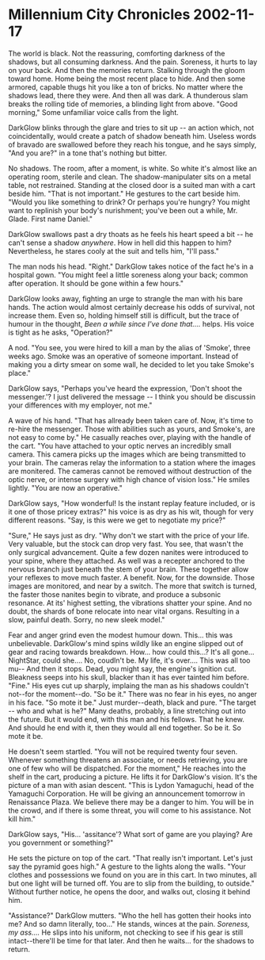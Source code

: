<!-- TITLE: Millennium City Chronicles 2002-11-17 -->
<!-- SUBTITLE: A game log for Millennium City Chronicles -->

# Millennium City Chronicles 2002-11-17

The world is black. Not the reassuring, comforting darkness of the shadows, but all consuming darkness. And the pain. Soreness, it hurts to lay on your back. And then the memories return. Stalking through the gloom toward home. Home being the most recent place to hide. And then some armored, capable thugs hit you like a ton of bricks. No matter where the shadows lead, there they were. And then all was dark. A thunderous slam breaks the rolling tide of memories, a blinding light from above. "Good morning," Some unfamiliar voice calls from the light.

DarkGlow blinks through the glare and tries to sit up -- an action which, not coincidentally, would create a patch of shadow beneath him. Useless words of bravado are swallowed before they reach his tongue, and he says simply, "And you are?" in a tone that's nothing but bitter.

No shadows. The room, after a moment, is white. So white it's almost like an operating room, sterile and clean. The shadow-manipulater sits on a metal table, not restrained. Standing at the closed door is a suited man with a cart beside him. "That is not important." He gestures to the cart beside him. "Would you like something to drink? Or perhaps you're hungry? You might want to replinish your body's nurishment; you've been out a while, Mr. Glade. First name Daniel."

DarkGlow swallows past a dry thoats as he feels his heart speed a bit -- he can't sense a shadow _anywhere_. How in hell did this happen to him? Nevertheless, he stares cooly at the suit and tells him, "I'll pass."

The man nods his head. "Right." DarkGlow takes notice of the fact he's in a hospital gown. "You might feel a little soreness along your back; common after operation. It should be gone within a few hours."

DarkGlow looks away, fighting an urge to strangle the man with his bare hands. The action would almost certainly decrease his odds of survival, not increase them. Even so, holding himself still is difficult, but the trace of humour in the thought, _Been a while since I've done that...._ helps. His voice is tight as he asks, "Operation?"

A nod. "You see, you were hired to kill a man by the alias of 'Smoke', three weeks ago. Smoke was an operative of someone important. Instead of making you a dirty smear on some wall, he decided to let you take Smoke's place."

DarkGlow says, "Perhaps you've heard the expression, 'Don't shoot the messenger.'? I just delivered the message -- I think you should be discussin your differences with my employer, not me."

A wave of his hand. "That has allready been taken care of. Now, it's time to re-hire the messenger. Those with abilities such as yours, and Smoke's, are not easy to come by." He casually reaches over, playing with the handle of the cart. "You have attached to your optic nerves an incredibly small camera. This camera picks up the images which are being transmitted to your brain. The cameras relay the information to a station where the images are monitered. The cameras cannot be removed without destruction of the optic nerve, or intense surgery with high chance of vision loss." He smiles lightly. "You are now an operative."

DarkGlow says, "How wonderful! Is the instant replay feature included, or is it one of those pricey extras?" his voice is as dry as his wit, though for very different reasons. "Say, is this were we get to negotiate my price?"

"Sure," He says just as dry. "Why don't we start with the price of your life. Very valuable, but the stock can drop very fast. You see, that wasn't the only surgical advancement. Quite a few dozen nanites were introduced to your spine, where they attached. As well was a recepter anchored to the nervous branch just beneath the stem of your brain. These together allow your reflexes to move much faster. A benefit. Now, for the downside. Those images are monitored, and near by a switch. The more that switch is turned, the faster those nanites begin to vibrate, and produce a subsonic resonance. At its' highest setting, the vibrations shatter your spine. And no doubt, the shards of bone relocate into near vital organs. Resulting in a slow, painful death. Sorry, no new sleek model."

Fear and anger grind even the modest humour down. This... this was unbelievable. DarkGlow's mind spins wildly like an engine slipped out of gear and racing towards breakdown. How... how could this...? It's all gone... NightStar, could she.... No, coudln't be. My life, it's over.... This was all too mu-- And then it stops. Dead, you might say, the engine's ignition cut. Bleakness seeps into his skull, blacker than it has ever tainted him before. "Fine." His eyes cut up sharply, implaing the man as his shadows couldn't not--for the moment--do. "So be it." There was no fear in his eyes, no anger in his face. "So mote it be." Just murder--death, black and pure. "The target -- who and what is he?" Many deaths, probably, a line stretching out into the future. But it would end, with this man and his fellows. That he knew. And should he end with it, then they would all end together. So be it. So mote it be.

He doesn't seem startled. "You will not be required twenty four seven. Whenever something threatens an associate, or needs retrieving, you are one of few who will be dispatched. For the moment," He reaches into the shelf in the cart, producing a picture. He lifts it for DarkGlow's vision. It's the picture of a man with asian descent. "This is Lydon Yamaguchi, head of the Yamaguchi Corporation. He will be giving an announcement tomorrow in Renaissance Plaza. We believe there may be a danger to him. You will be in the crowd, and if there is some threat, you will come to his assistance. Not kill him."

DarkGlow says, "His... 'assitance'? What sort of game are you playing? Are you government or something?"

He sets the picture on top of the cart. "That really isn't important. Let's just say the pyramid goes high." A gesture to the lights along the walls. "Your clothes and possessions we found on you are in this cart. In two minutes, all but one light will be turned off. You are to slip from the building, to outside." Without further notice, he opens the door, and walks out, closing it behind him.

"Assistance?" DarkGlow mutters. "Who the hell has gotten their hooks into me? And so damn literally, too..." He stands, winces at the pain. _Soreness, my ass...._ He slips into his uniform, not checking to see if his gear is still intact--there'll be time for that later. And then he waits... for the shadows to return.